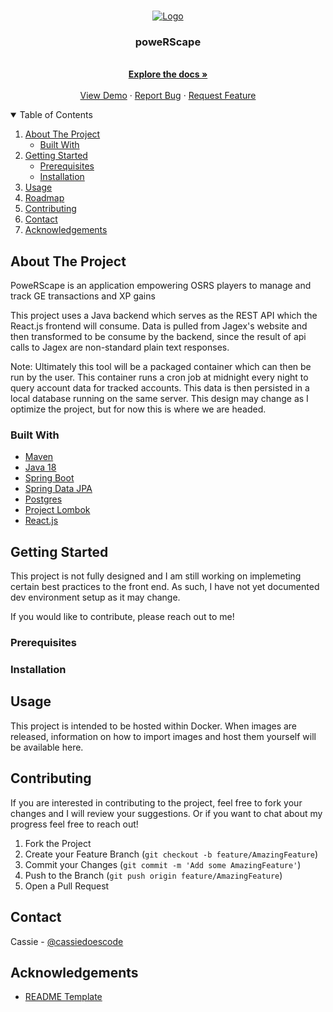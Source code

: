 <!--
*** Thanks for checking out the poweRScape. If you have a suggestion
*** that would make this better, please fork the repo and create a pull request
*** or simply open an issue with the tag "enhancement".
*** Thanks again! Now go create something AMAZING! :D
-->



<!-- PROJECT SHIELDS -->
<!--
*** I'm using markdown "reference style" links for readability.
*** Reference links are enclosed in brackets [ ] instead of parentheses ( ).
*** See the bottom of this document for the declaration of the reference variables
*** for contributors-url, forks-url, etc. This is an optional, concise syntax you may use.
*** https://www.markdownguide.org/basic-syntax/#reference-style-links
-->


<!-- PROJECT LOGO -->
<br />
<p align="center">
  <a href="https://github.com/cassie365/powerscape">
    <img src="https://user-images.githubusercontent.com/63379551/184011804-d186ee3c-801c-42bc-8002-563cd9b4eda1.png" alt="Logo">
  </a>

  <h3 align="center">poweRScape</h3>

  <p align="center">
    <br />
    <a href="https://github.com/cassie365/powerscape"><strong>Explore the docs »</strong></a>
    <br />
    <br />
    <a href="https://github.com/cassie365/powerscape">View Demo</a>
    ·
    <a href="https://github.com/cassie365/powerscape/issues">Report Bug</a>
    ·
    <a href="https://github.com/cassie365/powerscape/issues">Request Feature</a>
  </p>
</p>



<!-- TABLE OF CONTENTS -->
<details open="open">
  <summary>Table of Contents</summary>
  <ol>
    <li>
      <a href="#about-the-project">About The Project</a>
      <ul>
        <li><a href="#built-with">Built With</a></li>
      </ul>
    </li>
    <li>
      <a href="#getting-started">Getting Started</a>
      <ul>
        <li><a href="#prerequisites">Prerequisites</a></li>
        <li><a href="#installation">Installation</a></li>
      </ul>
    </li>
    <li><a href="#usage">Usage</a></li>
    <li><a href="#roadmap">Roadmap</a></li>
    <li><a href="#contributing">Contributing</a></li>
    <li><a href="#contact">Contact</a></li>
    <li><a href="#acknowledgements">Acknowledgements</a></li>
  </ol>
</details>



<!-- ABOUT THE PROJECT -->
## About The Project

PoweRScape is an application empowering OSRS players to manage and track GE transactions and XP gains

This project uses a Java backend which serves as the REST API which the React.js frontend will consume. Data is pulled from Jagex's website and then transformed to be consume by the backend, since the result of api calls to Jagex are non-standard plain text responses.

Note: Ultimately this tool will be a packaged container which can then be run by the user. This container runs a cron job at midnight every night to query account data for tracked accounts. This data is then persisted in a local database running on the same server. This design may change as I optimize the project, but for now this is where we are headed.

### Built With

* [Maven]()
* [Java 18]()
* [Spring Boot]()
* [Spring Data JPA]()
* [Postgres]()
* [Project Lombok]()
* [React.js]()

<!-- GETTING STARTED -->
## Getting Started
This project is not fully designed and I am still working on implemeting certain best practices to the front end. As such, I have not yet documented dev environment setup as it may change.

If you would like to contribute, please reach out to me!


### Prerequisites
### Installation




<!-- USAGE EXAMPLES -->
## Usage
This project is intended to be hosted within Docker. When images are released, information on how to import images and host them yourself will be available here.


<!-- CONTRIBUTING -->
## Contributing
If you are interested in contributing to the project, feel free to fork your changes and I will review your suggestions.
Or if you want to chat about my progress feel free to reach out!

1. Fork the Project
2. Create your Feature Branch (`git checkout -b feature/AmazingFeature`)
3. Commit your Changes (`git commit -m 'Add some AmazingFeature'`)
4. Push to the Branch (`git push origin feature/AmazingFeature`)
5. Open a Pull Request


<!-- CONTACT -->
## Contact

Cassie - [@cassiedoescode](https://twitter.com/cassiedoescode)


<!-- ACKNOWLEDGEMENTS -->
## Acknowledgements
* [README Template](https://github.com/othneildrew/Best-README-Template)
